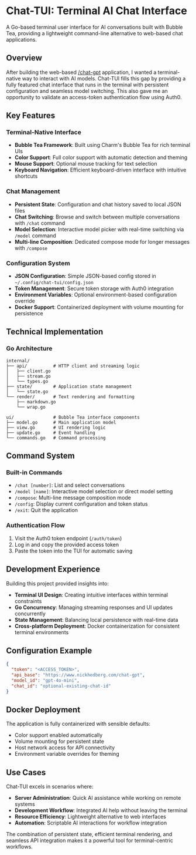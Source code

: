 
# Chat-TUI: Terminal AI Chat Interface

A Go-based terminal user interface for AI conversations built with Bubble Tea, providing a lightweight command-line alternative to web-based chat applications.

## Overview

After building the web-based [/chat-gpt](/chat-gpt) application, I wanted a terminal-native way to interact with AI models. Chat-TUI fills this gap by providing a fully featured chat interface that runs in the terminal with persistent configuration and seamless model switching. This also gave me an opportunity to validate an access-token authentication flow using Auth0.

## Key Features

### Terminal-Native Interface
- **Bubble Tea Framework**: Built using Charm's Bubble Tea for rich terminal UIs
- **Color Support**: Full color support with automatic detection and theming
- **Mouse Support**: Optional mouse tracking for text selection
- **Keyboard Navigation**: Efficient keyboard-driven interface with intuitive shortcuts

### Chat Management
- **Persistent State**: Configuration and chat history saved to local JSON files
- **Chat Switching**: Browse and switch between multiple conversations with `/chat` command
- **Model Selection**: Interactive model picker with real-time switching via `/model` command
- **Multi-line Composition**: Dedicated compose mode for longer messages with `/compose`

### Configuration System
- **JSON Configuration**: Simple JSON-based config stored in `~/.config/chat-tui/config.json`
- **Token Management**: Secure token storage with Auth0 integration
- **Environment Variables**: Optional environment-based configuration override
- **Docker Support**: Containerized deployment with volume mounting for persistence

## Technical Implementation

### Go Architecture
```
internal/
├── api/          # HTTP client and streaming logic
│   ├── client.go
│   ├── stream.go
│   └── types.go
├── state/        # Application state management
│   └── state.go
└── render/       # Text rendering and formatting
    ├── markdown.go
    └── wrap.go

ui/               # Bubble Tea interface components
├── model.go      # Main application model
├── view.go       # UI rendering logic
├── update.go     # Event handling
└── commands.go   # Command processing
```

## Command System

### Built-in Commands
- `/chat [number]`: List and select conversations
- `/model [name]`: Interactive model selection or direct model setting
- `/compose`: Multi-line message composition mode
- `/config`: Display current configuration and token status
- `/exit`: Quit the application

### Authentication Flow
1. Visit the Auth0 token endpoint (`/auth/token`)
2. Log in and copy the provided access token
3. Paste the token into the TUI for automatic saving

## Development Experience

Building this project provided insights into:
- **Terminal UI Design**: Creating intuitive interfaces within terminal constraints
- **Go Concurrency**: Managing streaming responses and UI updates concurrently
- **State Management**: Balancing local persistence with real-time data
- **Cross-platform Deployment**: Docker containerization for consistent terminal environments

## Configuration Example

```json
{
  "token": "<ACCESS_TOKEN>",
  "api_base": "https://www.nickhedberg.com/chat-gpt",
  "model_id": "gpt-4o-mini",
  "chat_id": "optional-existing-chat-id"
}
```

## Docker Deployment

The application is fully containerized with sensible defaults:
- Color support enabled automatically
- Volume mounting for persistent state
- Host network access for API connectivity
- Environment variable overrides for theming

## Use Cases

Chat-TUI excels in scenarios where:
- **Server Administration**: Quick AI assistance while working on remote systems
- **Development Workflow**: Integrated AI help without leaving the terminal
- **Resource Efficiency**: Lightweight alternative to web interfaces
- **Automation**: Scriptable AI interactions for workflow integration

The combination of persistent state, efficient terminal rendering, and seamless API integration makes it a powerful tool for terminal-centric workflows.
